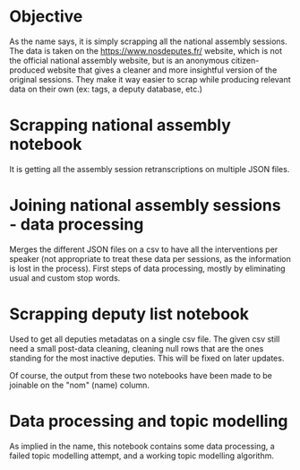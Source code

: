# Objective
As the name says, it is simply scrapping all the national assembly sessions.
The data is taken on the https://www.nosdeputes.fr/ website, which is not the official national assembly website, but is an anonymous citizen-produced website that gives a cleaner and more insightful version of the original sessions. They make it way easier to scrap while producing relevant data on their own (ex: tags, a deputy database, etc.)

# Scrapping national assembly notebook
It is getting all the assembly session retranscriptions on multiple JSON files.

# Joining national assembly sessions - data processing
Merges the different JSON files on a csv to have all the interventions per speaker (not appropriate to treat these data per sessions, as the information is lost in the process).
First steps of data processing, mostly by eliminating usual and custom stop words.

# Scrapping deputy list notebook
Used to get all deputies metadatas on a single csv file. The given csv still need a small post-data cleaning, cleaning null rows that are the ones standing for the most inactive deputies. This will be fixed on later updates.

Of course, the output from these two notebooks have been made to be joinable on the "nom" (name) column.

# Data processing and topic modelling
As implied in the name, this notebook contains some data processing, a failed topic modelling attempt, and a working topic modelling algorithm.
